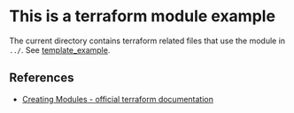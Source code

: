 # This is a terraform module example
The current directory contains terraform related files that use the module in `../`. See [template_example](../template_example/example/).

## References
- [Creating Modules - official terraform documentation](https://www.terraform.io/docs/modules/index.html)
